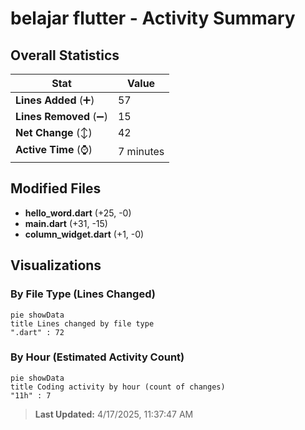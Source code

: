 # belajar flutter - Activity Summary 

## Overall Statistics

| Stat                   | Value                                                             |
| ---------------------- | ----------------------------------------------------------------- |
| **Lines Added** (➕)   | 57                                          |
| **Lines Removed** (➖) | 15                                        |
| **Net Change** (↕)    | 42                |
| **Active Time** (⌚)   | 7 minutes |


## Modified Files
- **hello_word.dart** (+25, -0)
- **main.dart** (+31, -15)
- **column_widget.dart** (+1, -0)

## Visualizations

### By File Type (Lines Changed)

```mermaid
pie showData
title Lines changed by file type
".dart" : 72
```

### By Hour (Estimated Activity Count)

```mermaid
pie showData
title Coding activity by hour (count of changes)
"11h" : 7
```


> **Last Updated:** 4/17/2025, 11:37:47 AM